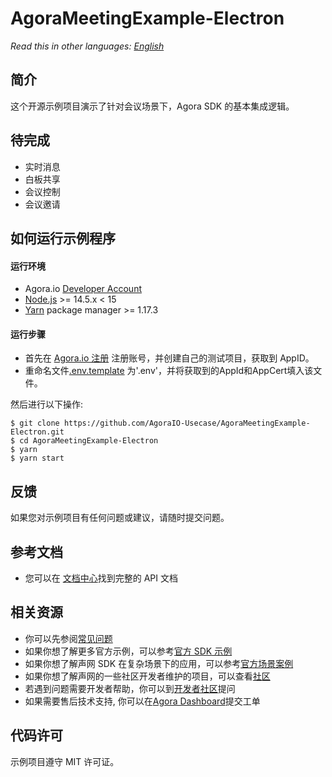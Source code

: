 # AgoraMeetingExample-Electron

_Read this in other languages: [English](README.md)_

## 简介

这个开源示例项目演示了针对会议场景下，Agora SDK 的基本集成逻辑。

## 待完成
- 实时消息
- 白板共享
- 会议控制
- 会议邀请


## 如何运行示例程序

#### 运行环境

- Agora.io [Developer Account](https://dashboard.agora.io/signin/)
- [Node.js](https://nodejs.org/en/download/) >= 14.5.x < 15
- [Yarn](https://yarnpkg.com/) package manager >= 1.17.3

#### 运行步骤

- 首先在 [Agora.io 注册](https://dashboard.agora.io/cn/signup/) 注册账号，并创建自己的测试项目，获取到 AppID。
- 重命名文件[.env.template](.env.template) 为'.env'，并将获取到的AppId和AppCert填入该文件。

然后进行以下操作:

```shell
$ git clone https://github.com/AgoraIO-Usecase/AgoraMeetingExample-Electron.git
$ cd AgoraMeetingExample-Electron
$ yarn
$ yarn start

```

## 反馈

如果您对示例项目有任何问题或建议，请随时提交问题。

## 参考文档

- 您可以在 [文档中心](https://docs.agora.io/cn/Video/API%20Reference/electron/index.html)找到完整的 API 文档

## 相关资源

- 你可以先参阅[常见问题](https://docs.agora.io/cn/faq)
- 如果你想了解更多官方示例，可以参考[官方 SDK 示例](https://github.com/AgoraIO)
- 如果你想了解声网 SDK 在复杂场景下的应用，可以参考[官方场景案例](https://github.com/AgoraIO-usecase)
- 如果你想了解声网的一些社区开发者维护的项目，可以查看[社区](https://github.com/AgoraIO-Community)
- 若遇到问题需要开发者帮助，你可以到[开发者社区](https://rtcdeveloper.com/)提问
- 如果需要售后技术支持, 你可以在[Agora Dashboard](https://dashboard.agora.io/)提交工单

## 代码许可

示例项目遵守 MIT 许可证。
